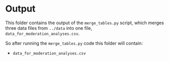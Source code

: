 # Output

This folder contains the output of the `merge_tables.py` script, which merges three data files from `../data` into one file, `data_for_moderation_analyses.csv`.

So after running the `merge_tables.py` code this folder will contain:
- `data_for_moderation_analyses.csv`